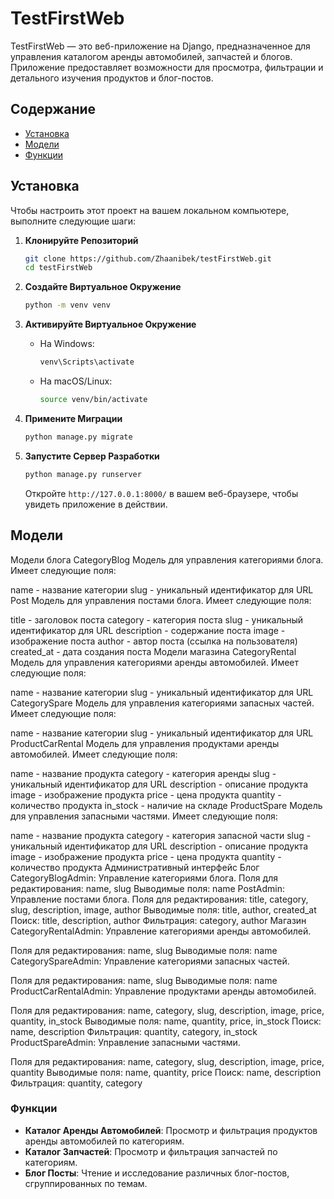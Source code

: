 # TestFirstWeb

TestFirstWeb — это веб-приложение на Django, предназначенное для управления каталогом аренды автомобилей, запчастей и блогов. Приложение предоставляет возможности для просмотра, фильтрации и детального изучения продуктов и блог-постов.

## Содержание

- [Установка](#установка)
- [Модели](#Модели)
- [Функции](#функции)

## Установка

Чтобы настроить этот проект на вашем локальном компьютере, выполните следующие шаги:

1. **Клонируйте Репозиторий**

   ```bash
   git clone https://github.com/Zhaanibek/testFirstWeb.git
   cd testFirstWeb

2. **Создайте Виртуальное Окружение**

   ```bash
   python -m venv venv
   ```

3. **Активируйте Виртуальное Окружение**

   - На Windows:
     ```bash
     venv\Scripts\activate
     ```

   - На macOS/Linux:
     ```bash
     source venv/bin/activate
     ```

4. **Примените Миграции**

   ```bash
   python manage.py migrate
   ```

5. **Запустите Сервер Разработки**

   ```bash
   python manage.py runserver
   ```

   Откройте `http://127.0.0.1:8000/` в вашем веб-браузере, чтобы увидеть приложение в действии.

## Модели

Модели блога
CategoryBlog
Модель для управления категориями блога. Имеет следующие поля:

name - название категории
slug - уникальный идентификатор для URL
Post
Модель для управления постами блога. Имеет следующие поля:

title - заголовок поста
category - категория поста
slug - уникальный идентификатор для URL
description - содержание поста
image - изображение поста
author - автор поста (ссылка на пользователя)
created_at - дата создания поста
Модели магазина
CategoryRental
Модель для управления категориями аренды автомобилей. Имеет следующие поля:

name - название категории
slug - уникальный идентификатор для URL
CategorySpare
Модель для управления категориями запасных частей. Имеет следующие поля:

name - название категории
slug - уникальный идентификатор для URL
ProductCarRental
Модель для управления продуктами аренды автомобилей. Имеет следующие поля:

name - название продукта
category - категория аренды
slug - уникальный идентификатор для URL
description - описание продукта
image - изображение продукта
price - цена продукта
quantity - количество продукта
in_stock - наличие на складе
ProductSpare
Модель для управления запасными частями. Имеет следующие поля:

name - название продукта
category - категория запасной части
slug - уникальный идентификатор для URL
description - описание продукта
image - изображение продукта
price - цена продукта
quantity - количество продукта
Административный интерфейс
Блог
CategoryBlogAdmin: Управление категориями блога.
Поля для редактирования: name, slug
Выводимые поля: name
PostAdmin: Управление постами блога.
Поля для редактирования: title, category, slug, description, image, author
Выводимые поля: title, author, created_at
Поиск: title, description, author
Фильтрация: category, author
Магазин
CategoryRentalAdmin: Управление категориями аренды автомобилей.

Поля для редактирования: name, slug
Выводимые поля: name
CategorySpareAdmin: Управление категориями запасных частей.

Поля для редактирования: name, slug
Выводимые поля: name
ProductCarRentalAdmin: Управление продуктами аренды автомобилей.

Поля для редактирования: name, category, slug, description, image, price, quantity, in_stock
Выводимые поля: name, quantity, price, in_stock
Поиск: name, description
Фильтрация: quantity, category, in_stock
ProductSpareAdmin: Управление запасными частями.

Поля для редактирования: name, category, slug, description, image, price, quantity
Выводимые поля: name, quantity, price
Поиск: name, description
Фильтрация: quantity, category

### Функции

- **Каталог Аренды Автомобилей**: Просмотр и фильтрация продуктов аренды автомобилей по категориям.
- **Каталог Запчастей**: Просмотр и фильтрация запчастей по категориям.
- **Блог Посты**: Чтение и исследование различных блог-постов, сгруппированных по темам.


